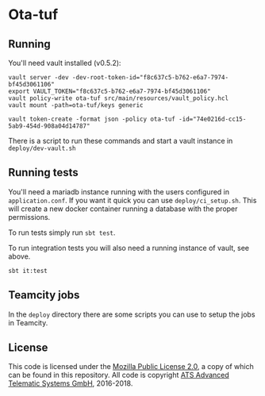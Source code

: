 # Ota-tuf

## Running

You'll need vault installed (v0.5.2):

    vault server -dev -dev-root-token-id="f8c637c5-b762-e6a7-7974-bf45d3061106"
    export VAULT_TOKEN="f8c637c5-b762-e6a7-7974-bf45d3061106"
    vault policy-write ota-tuf src/main/resources/vault_policy.hcl
    vault mount -path=ota-tuf/keys generic

    vault token-create -format json -policy ota-tuf -id="74e0216d-cc15-5ab9-454d-908a04d14787"
    
There is a script to run these commands and start a vault instance in `deploy/dev-vault.sh`

## Running tests

You'll need a mariadb instance running with the users configured in
`application.conf`. If you want it quick you can use
`deploy/ci_setup.sh`. This will create a new docker container running
a database with the proper permissions.

To run tests simply run `sbt test`.

To run integration tests you will also need a running instance of
vault, see above.

    sbt it:test

## Teamcity jobs

In the `deploy` directory there are some scripts you can use to setup
the jobs in Teamcity.

## License

This code is licensed under the [Mozilla Public License 2.0](LICENSE), a copy of which can be found in this repository. All code is copyright [ATS Advanced Telematic Systems GmbH](https://www.advancedtelematic.com), 2016-2018.
